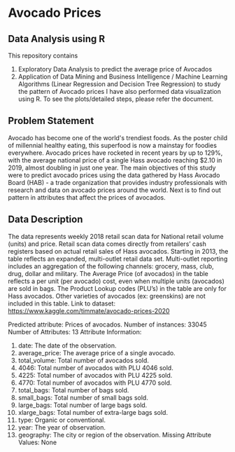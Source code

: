 # Avocado Prices

## Data Analysis using R

This repository contains 
  1. Exploratory Data Analysis to predict the average price of Avocados
  2. Application of Data Mining and Business Intelligence / Machine Learning Algorithms (Linear Regression and Decision Tree Regression) to study the pattern of Avocado prices
I have also performed data visualization using R. To see the plots/detailed steps, please refer the document.

## Problem Statement
Avocado has become one of the world's trendiest foods. As the poster child of millennial healthy eating, this superfood is now a mainstay for foodies everywhere. Avocado prices have rocketed in recent years by up to 129%, with the average national price of a single Hass avocado reaching $2.10 in 2019, almost doubling in just one year. The main objectives of this study were to predict avocado prices using the data gathered by Hass Avocado Board (HAB) - a trade organization that provides industry professionals with research and data on avocado prices around the world. Next is to find out pattern in attributes that affect the prices of avocados. 

## Data Description
The data represents weekly 2018 retail scan data for National retail volume (units) and price. Retail scan data comes directly from retailers’ cash registers based on actual retail sales of Hass avocados. Starting in 2013, the table reflects an expanded, multi-outlet retail data set. Multi-outlet reporting includes an aggregation of the following channels: grocery, mass, club, drug, dollar and military. The Average Price (of avocados) in the table reflects a per unit (per avocado) cost, even when multiple units (avocados) are sold in bags. The Product Lookup codes (PLU’s) in the table are only for Hass avocados. Other varieties of avocados (ex: greenskins) are not included in this table.
Link to dataset: https://www.kaggle.com/timmate/avocado-prices-2020

Predicted attribute: Prices of avocados.
Number of instances: 33045
Number of Attributes: 13
Attribute Information:
  1.	date: The date of the observation.
  2.	average_price: The average price of a single avocado.
  3.	total_volume: Total number of avocados sold.
  4.	4046: Total number of avocados with PLU 4046 sold.
  5.	4225: Total number of avocados with PLU 4225 sold.
  6.	4770: Total number of avocados with PLU 4770 sold.
  7.	total_bags: Total number of bags sold.
  8.	small_bags: Total number of small bags sold.
  9.	large_bags: Total number of large bags sold.
  10.	xlarge_bags: Total number of extra-large bags sold.
  11.	type: Organic or conventional.
  12.	year: The year of observation.
  13.	geography: The city or region of the observation.
  Missing Attribute Values: None
